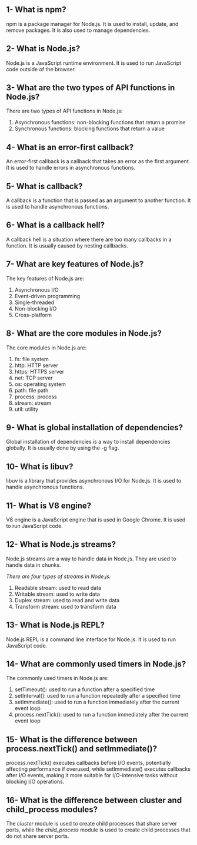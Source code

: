 ## 1- What is npm?

npm is a package manager for Node.js. It is used to install, update, and remove packages. It is also used to manage dependencies.

## 2- What is Node.js?

Node.js is a JavaScript runtime environment. It is used to run JavaScript code outside of the browser.

## 3- What are the two types of API functions in Node.js?

There are two types of API functions in Node.js:

1. Asynchronous functions: non-blocking functions that return a promise
2. Synchronous functions: blocking functions that return a value

## 4- What is an error-first callback?

An error-first callback is a callback that takes an error as the first argument. It is used to handle errors in asynchronous functions.

## 5- What is callback?

A callback is a function that is passed as an argument to another function. It is used to handle asynchronous functions.

## 6- What is a callback hell?

A callback hell is a situation where there are too many callbacks in a function. It is usually caused by nesting callbacks.

## 7- What are key features of Node.js?

The key features of Node.js are:

1. Asynchronous I/O
2. Event-driven programming
3. Single-threaded
4. Non-blocking I/O
5. Cross-platform

## 8- What are the core modules in Node.js?

The core modules in Node.js are:

1. fs: file system
2. http: HTTP server
3. https: HTTPS server
4. net: TCP server
5. os: operating system
6. path: file path
7. process: process
8. stream: stream
9. util: utility

## 9- What is global installation of dependencies?

Global installation of dependencies is a way to install dependencies globally. It is usually done by using the -g flag.

## 10- What is libuv?

libuv is a library that provides asynchronous I/O for Node.js. It is used to handle asynchronous functions.

## 11- What is V8 engine?

V8 engine is a JavaScript engine that is used in Google Chrome. It is used to run JavaScript code.

## 12- What is Node.js streams?

Node.js streams are a way to handle data in Node.js. They are used to handle data in chunks.

_There are four types of streams in Node.js:_

1. Readable stream: used to read data
2. Writable stream: used to write data
3. Duplex stream: used to read and write data
4. Transform stream: used to transform data

## 13- What is Node.js REPL?

Node.js REPL is a command line interface for Node.js. It is used to run JavaScript code.

## 14- What are commonly used timers in Node.js?

The commonly used timers in Node.js are:

1. setTimeout(): used to run a function after a specified time
2. setInterval(): used to run a function repeatedly after a specified time
3. setImmediate(): used to run a function immediately after the current event loop
4. process.nextTick(): used to run a function immediately after the current event loop

## 15- What is the difference between process.nextTick() and setImmediate()?

process.nextTick() executes callbacks before I/O events, potentially affecting performance if overused, while setImmediate() executes callbacks after I/O events, making it more suitable for I/O-intensive tasks without blocking I/O operations.

## 16- What is the difference between cluster and child_process modules?

The _cluster_ module is used to create child processes that share server ports, while the _child_process_ module is used to create child processes that do not share server ports.
